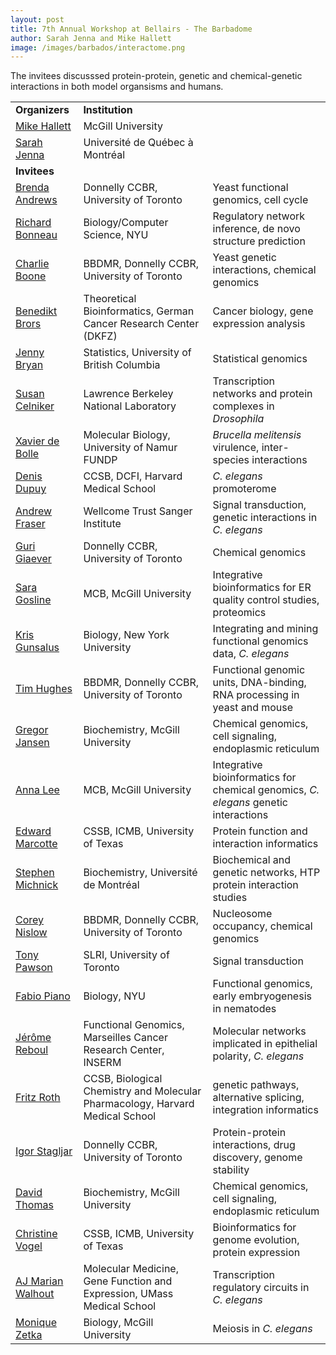 ```yaml
---
layout: post
title: 7th Annual Workshop at Bellairs - The Barbadome
author: Sarah Jenna and Mike Hallett
image: /images/barbados/interactome.png
---
```


The invitees discusssed protein-protein, genetic and chemical-genetic interactions in both model organsisms and humans.

<table class="t1" width="624" cellspacing="0" cellpadding="0">
<tbody>
<tr>
<td class="td1" valign="middle"><span class="p1"><strong>Organizers</strong></span></td>
<td class="td2" valign="middle"><span class="p1"><strong>Institution</strong></span></td>
</tr>
<tr><td><a href="http://www.bci.mcgill.ca/~hallett/">Mike Hallett</a></td><td>McGill University</td></tr>
<tr><td><a href="http://www.sciences.uqam.ca/scexp/12fev07/vol6_no6_art_rech1.html">Sarah Jenna</a></td><td>Universit&eacute; de Qu&eacute;bec &agrave; Montr&eacute;al</td></tr>
<tr>
<td class="td1" valign="middle"> <span class="p1"><strong>Invitees</strong></span></td>
<td class="td2" valign="middle"></td>
<td class="td3" valign="middle"></td>
</tr>
<tr><td><a href="http://www.utoronto.ca/andrewslab/">Brenda Andrews</a></td><td>Donnelly CCBR, University of Toronto</td><td>Yeast functional genomics, cell cycle</td></tr>
<tr><td><a href="http://homepages.nyu.edu/%7erb133/">Richard Bonneau</a></td><td>Biology/Computer Science, NYU</td><td>Regulatory network inference, de novo structure prediction</td></tr>
<tr><td><a href="http://www.utoronto.ca/boonelab/">Charlie Boone</a></td><td>BBDMR, Donnelly CCBR, University of Toronto</td><td>Yeast genetic interactions, chemical genomics</td></tr>
<tr><td><a href="http://http://www.dkfz-heidelberg.de/ibios_old/people/brors/">Benedikt Brors</a></td><td>Theoretical Bioinformatics, German Cancer Research Center (DKFZ)</td><td>Cancer biology, gene expression analysis</td></tr>
<tr><td><a href="http://www.stat.ubc.ca/~jenny/">Jenny Bryan</a></td><td>Statistics, University of British Columbia</td><td>Statistical genomics</td></tr>
<tr><td><a href="http://www.lbl.gov/lifesciences/labs/celniker_lab.html">Susan Celniker</a></td><td>Lawrence Berkeley National Laboratory</td><td>Transcription networks and protein complexes in <i>Drosophila</i></td></tr>
<tr><td><a href="http://www.fundp.ac.be/universite/personnes/page_view/01003147/cv.html">Xavier de Bolle</a></td><td>Molecular Biology, University of Namur FUNDP</td><td><i>Brucella melitensis</i> virulence, inter-species interactions</td></tr>
<tr><td><a href="http://vidal.dfci.harvard.edu/members_denis.htm">Denis Dupuy</a></td><td>CCSB, DCFI, Harvard Medical School</td><td><i>C. elegans</i> promoterome</td></tr>
<tr><td><a href="http://www.sanger.ac.uk/Teams/Team37/">Andrew Fraser</a></td><td>Wellcome Trust Sanger Institute</td><td>Signal transduction, genetic interactions in <i>C. elegans</i></td></tr>
<tr><td><a href="http://chemogenomics.med.utoronto.ca/">Guri Giaever</a></td><td>Donnelly CCBR, University of Toronto</td><td>Chemical genomics</td></tr>
<tr><td><a href="http://www.mcb.mcgill.ca/~sara/">Sara Gosline</a></td><td>MCB, McGill University</td><td>Integrative bioinformatics for ER quality control studies, proteomics</td></tr>
<tr><td><a href="http://www.nyu.edu/fas/biology/faculty/gunsalus/">Kris Gunsalus</a></td><td>Biology, New York University</td><td>Integrating and mining functional genomics data, <i>C. elegans</i></td></tr>
<tr><td><a href="http://hugheslab.med.utoronto.ca/">Tim Hughes</a></td><td>BBDMR, Donnelly CCBR, University of Toronto</td><td>Functional genomic units, DNA-binding, RNA processing in yeast and mouse</td></tr>
<tr><td><a href="">Gregor Jansen</a></td><td>Biochemistry, McGill University</td><td>Chemical genomics, cell signaling, endoplasmic reticulum</td></tr>
<tr><td><a href="http://www.mcb.mcgill.ca/twiki/bin/view/Main/AnnaLee">Anna Lee</a></td><td>MCB, McGill University</td><td>Integrative bioinformatics for chemical genomics, <i>C. elegans</i> genetic interactions</td></tr>
<tr><td><a href="http://polaris.icmb.utexas.edu/home.html">Edward Marcotte</a></td><td>CSSB, ICMB, University of Texas</td><td>Protein function and interaction informatics</td></tr>
<tr><td><a href="http://http://michnick.bcm.umontreal.ca/">Stephen Michnick</a></td><td>Biochemistry, Universit&eacute; de Montr&eacute;al</td><td>Biochemical and genetic networks, HTP protein interaction studies</td></tr>
<tr><td><a href="http://www.utoronto.ca/medicalgenetics/PIs/nislow.htm">Corey Nislow</a></td><td>BBDMR, Donnelly CCBR, University of Toronto</td><td>Nucleosome occupancy, chemical genomics</td></tr>
<tr><td><a href="http://pawsonlab.mshri.on.ca/">Tony Pawson</a></td><td>SLRI, University of Toronto</td><td>Signal transduction</td></tr>
<tr><td><a href="http://www.nyu.edu/fas/dept/biology/faculty/piano/">Fabio Piano</a></td><td>Biology, NYU</td><td>Functional genomics, early embryogenesis in nematodes</td></tr>
<tr><td><a href="http://umr599-en.marseille.inserm.fr/-Functional-Genomics-AVENIR-Group-.html">J&eacute;r&ocirc;me Reboul</a></td><td>Functional Genomics, Marseilles Cancer Research Center, INSERM</td><td>Molecular networks implicated in epithelial polarity, <i>C. elegans</i></td></tr>
<tr><td><a href="http://llama.med.harvard.edu/">Fritz Roth</a></td><td>CCSB, Biological Chemistry and Molecular Pharmacology, Harvard Medical School</td><td>genetic pathways, alternative splicing, integration informatics</td></tr>
<tr><td><a href="http://www.biochemistry.utoronto.ca/stagljar/">Igor Stagljar</a></td><td>Donnelly CCBR, University of Toronto</td><td>Protein-protein interactions, drug discovery, genome stability</td></tr>
<tr><td><a href="http://www.mcgill.ca/biochemistry/department/faculty/thomas/">David Thomas</a></td><td>Biochemistry, McGill University</td><td>Chemical genomics, cell signaling, endoplasmic reticulum</td></tr>
<tr><td><a href="http://polaris.icmb.utexas.edu/people/cvogel/">Christine Vogel</a></td><td>CSSB, ICMB, University of Texas</td><td>Bioinformatics for genome evolution, protein expression</td></tr>
<tr><td><a href="http://www.umassmed.edu/igp/faculty/walhout.cfm">AJ Marian Walhout</a></td><td>Molecular Medicine, Gene Function and Expression, UMass Medical School</td><td>Transcription regulatory circuits in <i>C. elegans</i></td></tr>
<tr><td><a href="http://biology.mcgill.ca/faculty/zetka/index.html">Monique Zetka</a></td><td>Biology, McGill University</td><td>Meiosis in <i>C. elegans</i></td></tr>
</tbody>
</table>